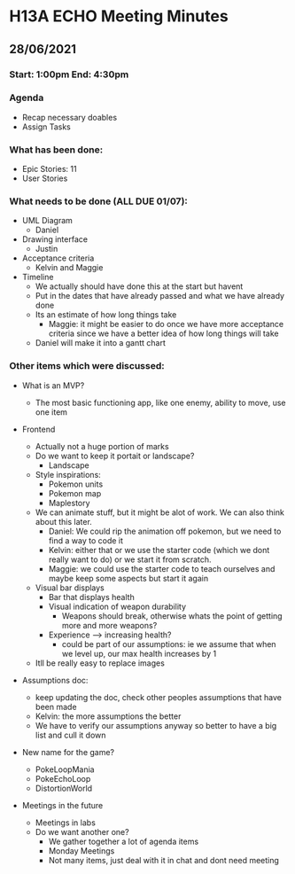 # H13A ECHO Meeting Minutes
## 28/06/2021
### Start: 1:00pm End: 4:30pm

### Agenda
* Recap necessary doables
* Assign Tasks

### What has been done:
* Epic Stories: 11
* User Stories

### What needs to be done (ALL DUE 01/07):
* UML Diagram
    * Daniel
* Drawing interface
    * Justin
* Acceptance criteria
    * Kelvin and Maggie
* Timeline
    * We actually should have done this at the start but havent
    * Put in the dates that have already passed and what we have already done
    * Its an estimate of how long things take
        * Maggie: it might be easier to do once we have more acceptance criteria since we have a better idea of how long things will take
    * Daniel will make it into a gantt chart


### Other items which were discussed:
* What is an MVP?
    * The most basic functioning app, like one enemy, ability to move, use one item
* Frontend
    * Actually not a huge portion of marks
    * Do we want to keep it portait or landscape?
        * Landscape 
    * Style inspirations:
        * Pokemon units
        * Pokemon map
        * Maplestory
    * We can animate stuff, but it might be alot of work. We can also think about this later. 
        * Daniel: We could rip the animation off pokemon, but we need to find a way to code it
        * Kelvin: either that or we use the starter code (which we dont really want to do) or we start it from scratch. 
        * Maggie: we could use the starter code to teach ourselves and maybe keep some aspects but start it again
    * Visual bar displays
        * Bar that displays health
        * Visual indication of weapon durability
            * Weapons should break, otherwise whats the point of getting more and more weapons?
        * Experience --> increasing health?
            * could be part of our assumptions: ie we assume that when we level up, our max health increases by 1
    * Itll be really easy to replace images
* Assumptions doc:
    * keep updating the doc, check other peoples assumptions that have been made
    * Kelvin: the more assumptions the better
    * We have to verify our assumptions anyway so better to have a big list and cull it down
* New name for the game?
    * PokeLoopMania
    * PokeEchoLoop
    * DistortionWorld

* Meetings in the future
    * Meetings in labs
    * Do we want another one?
        * We gather together a lot of agenda items
        * Monday Meetings
        * Not many items, just deal with it in chat and dont need meeting
